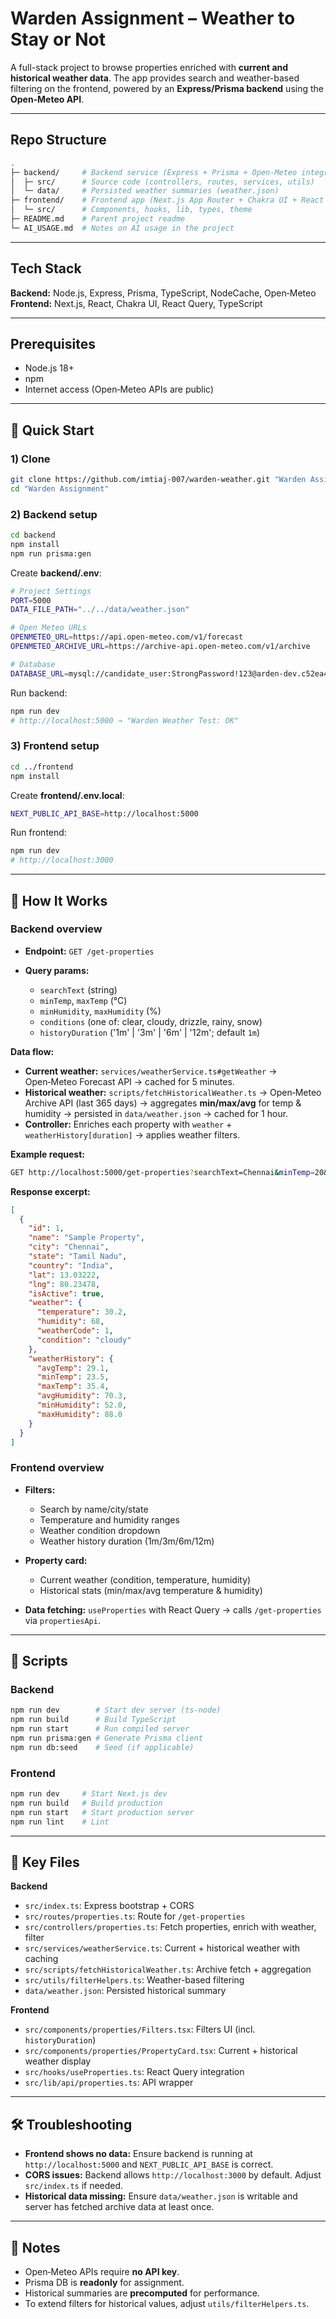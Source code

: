 # Warden Assignment – Weather to Stay or Not

A full-stack project to browse properties enriched with **current and historical weather data**. The app provides search and weather-based filtering on the frontend, powered by an **Express/Prisma backend** using the **Open‑Meteo API**.

---

## Repo Structure

```bash
.
├─ backend/     # Backend service (Express + Prisma + Open‑Meteo integration)
│  ├─ src/      # Source code (controllers, routes, services, utils)
│  └─ data/     # Persisted weather summaries (weather.json)
├─ frontend/    # Frontend app (Next.js App Router + Chakra UI + React Query)
│  └─ src/      # Components, hooks, lib, types, theme
├─ README.md    # Parent project readme
└─ AI_USAGE.md  # Notes on AI usage in the project
```

---

## Tech Stack

**Backend:** Node.js, Express, Prisma, TypeScript, NodeCache, Open‑Meteo
**Frontend:** Next.js, React, Chakra UI, React Query, TypeScript

---

## Prerequisites

* Node.js 18+
* npm
* Internet access (Open‑Meteo APIs are public)

---

## 🚀 Quick Start

### 1) Clone

```bash
git clone https://github.com/imtiaj-007/warden-weather.git "Warden Assignment"
cd "Warden Assignment"
```

### 2) Backend setup

```bash
cd backend
npm install
npm run prisma:gen
```

Create **backend/.env**:

```bash
# Project Settings
PORT=5000
DATA_FILE_PATH="../../data/weather.json"

# Open Meteo URLs
OPENMETEO_URL=https://api.open-meteo.com/v1/forecast
OPENMETEO_ARCHIVE_URL=https://archive-api.open-meteo.com/v1/archive

# Database
DATABASE_URL=mysql://candidate_user:StrongPassword!123@arden-dev.c52ea4c0y1ao.ap-south-1.rds.amazonaws.com:3306/warden_test_one?connection_limit=30&pool_timeout=30
```

Run backend:

```bash
npm run dev
# http://localhost:5000 → "Warden Weather Test: OK"
```

### 3) Frontend setup

```bash
cd ../frontend
npm install
```

Create **frontend/.env.local**:

```bash
NEXT_PUBLIC_API_BASE=http://localhost:5000
```

Run frontend:

```bash
npm run dev
# http://localhost:3000
```

---

## 🔎 How It Works

### Backend overview

* **Endpoint:** `GET /get-properties`
* **Query params:**

  * `searchText` (string)
  * `minTemp`, `maxTemp` (°C)
  * `minHumidity`, `maxHumidity` (%)
  * `conditions` (one of: clear, cloudy, drizzle, rainy, snow)
  * `historyDuration` ('1m' | '3m' | '6m' | '12m'; default `1m`)

**Data flow:**

* **Current weather:** `services/weatherService.ts#getWeather` → Open‑Meteo Forecast API → cached for 5 minutes.
* **Historical weather:** `scripts/fetchHistoricalWeather.ts` → Open‑Meteo Archive API (last 365 days) → aggregates **min/max/avg** for temp & humidity → persisted in `data/weather.json` → cached for 1 hour.
* **Controller:** Enriches each property with `weather` + `weatherHistory[duration]` → applies weather filters.

**Example request:**

```bash
GET http://localhost:5000/get-properties?searchText=Chennai&minTemp=20&maxHumidity=85&conditions=clear&historyDuration=3m
```

**Response excerpt:**

```json
[
  {
    "id": 1,
    "name": "Sample Property",
    "city": "Chennai",
    "state": "Tamil Nadu",
    "country": "India",
    "lat": 13.03222,
    "lng": 80.23478,
    "isActive": true,
    "weather": {
      "temperature": 30.2,
      "humidity": 68,
      "weatherCode": 1,
      "condition": "cloudy"
    },
    "weatherHistory": {
      "avgTemp": 29.1,
      "minTemp": 23.5,
      "maxTemp": 35.4,
      "avgHumidity": 70.3,
      "minHumidity": 52.0,
      "maxHumidity": 88.0
    }
  }
]
```

### Frontend overview

* **Filters:**

  * Search by name/city/state
  * Temperature and humidity ranges
  * Weather condition dropdown
  * Weather history duration (1m/3m/6m/12m)

* **Property card:**

  * Current weather (condition, temperature, humidity)
  * Historical stats (min/max/avg temperature & humidity)

* **Data fetching:** `useProperties` with React Query → calls `/get-properties` via `propertiesApi`.

---

## 📜 Scripts

### Backend

```bash
npm run dev        # Start dev server (ts-node)
npm run build      # Build TypeScript
npm run start      # Run compiled server
npm run prisma:gen # Generate Prisma client
npm run db:seed    # Seed (if applicable)
```

### Frontend

```bash
npm run dev     # Start Next.js dev
npm run build   # Build production
npm run start   # Start production server
npm run lint    # Lint
```

---

## 📂 Key Files

**Backend**

* `src/index.ts`: Express bootstrap + CORS
* `src/routes/properties.ts`: Route for `/get-properties`
* `src/controllers/properties.ts`: Fetch properties, enrich with weather, filter
* `src/services/weatherService.ts`: Current + historical weather with caching
* `src/scripts/fetchHistoricalWeather.ts`: Archive fetch + aggregation
* `src/utils/filterHelpers.ts`: Weather-based filtering
* `data/weather.json`: Persisted historical summary

**Frontend**

* `src/components/properties/Filters.tsx`: Filters UI (incl. `historyDuration`)
* `src/components/properties/PropertyCard.tsx`: Current + historical weather display
* `src/hooks/useProperties.ts`: React Query integration
* `src/lib/api/properties.ts`: API wrapper

---

## 🛠 Troubleshooting

* **Frontend shows no data:** Ensure backend is running at `http://localhost:5000` and `NEXT_PUBLIC_API_BASE` is correct.
* **CORS issues:** Backend allows `http://localhost:3000` by default. Adjust `src/index.ts` if needed.
* **Historical data missing:** Ensure `data/weather.json` is writable and server has fetched archive data at least once.

---

## 📌 Notes

* Open‑Meteo APIs require **no API key**.
* Prisma DB is **readonly** for assignment.
* Historical summaries are **precomputed** for performance.
* To extend filters for historical values, adjust `utils/filterHelpers.ts`.

